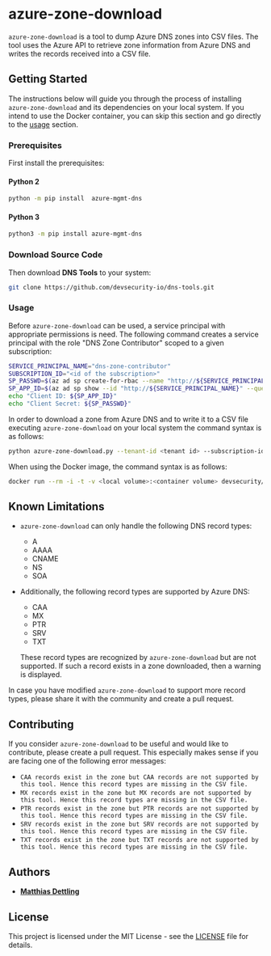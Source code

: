 # azure-zone-download

`azure-zone-download` is a tool to dump Azure DNS zones into CSV files. The
tool uses the Azure API to retrieve zone information from Azure DNS and writes
the records received into a CSV file.

## Getting Started

The instructions below will guide you through the process of installing
`azure-zone-download` and its dependencies on your local system. If you intend
to use the Docker container, you can skip this section and go directly to the
[usage](#usage) section.

### Prerequisites

First install the prerequisites:

#### Python 2

```bash
python -m pip install  azure-mgmt-dns
```

#### Python 3

```bash
python3 -m pip install azure-mgmt-dns
```

### Download Source Code

Then download **DNS Tools** to your system:

```bash
git clone https://github.com/devsecurity-io/dns-tools.git
```

### Usage

Before `azure-zone-download` can be used, a service principal with appropriate
permissions is need. The following command creates a service principal with the
role "DNS Zone Contributor" scoped to a given subscription:

```bash
SERVICE_PRINCIPAL_NAME="dns-zone-contributor"
SUBSCRIPTION_ID="<id of the subscription>"
SP_PASSWD=$(az ad sp create-for-rbac --name "http://${SERVICE_PRINCIPAL_NAME}" --role "DNS Zone Contributor" --scopes /subscriptions/${SUBSCRIPTION_ID} --query password --output tsv)
SP_APP_ID=$(az ad sp show --id "http://${SERVICE_PRINCIPAL_NAME}" --query appId --output tsv)
echo "Client ID: ${SP_APP_ID}"
echo "Client Secret: ${SP_PASSWD}"
```

In order to download a zone from Azure DNS and to write it to a CSV file executing `azure-zone-download` on your local system the command syntax is as follows:

```bash
python azure-zone-download.py --tenant-id <tenant id> --subscription-id <subscription id> --resource-group <resource group> --client-id <client id> --zone <zone name> --csv-file <filename>
```

When using the Docker image, the command syntax is as follows:

```bash
docker run --rm -i -t -v <local volume>:<container volume> devsecurity/dns-tools:latest azure-zone-download --tenant-id <tenant id> --subscription-id <subscription id> --resource-group <resource group> --client-id <client id> --zone <zone name> --csv-file <filename>
```

## Known Limitations

- `azure-zone-download` can only handle the following DNS record types:
  - A
  - AAAA
  - CNAME
  - NS
  - SOA

- Additionally, the following record types are supported by Azure DNS:
  - CAA
  - MX
  - PTR
  - SRV
  - TXT

  These record types are recognized by `azure-zone-download` but are not
  supported. If such a record exists in a zone downloaded, then a warning is
  displayed.

In case you have modified `azure-zone-download` to support more record types,
please share it with the community and create a pull request.

## Contributing

If you consider `azure-zone-download` to be useful and would like to
contribute, please create a pull request. This especially makes sense if you
are facing one of the following error messages:

- `CAA records exist in the zone but CAA records are not supported by this tool. Hence this record types are missing in the CSV file.`
- `MX records exist in the zone but MX records are not supported by this tool. Hence this record types are missing in the CSV file.`
- `PTR records exist in the zone but PTR records are not supported by this tool. Hence this record types are missing in the CSV file.`
- `SRV records exist in the zone but SRV records are not supported by this tool. Hence this record types are missing in the CSV file.`
- `TXT records exist in the zone but TXT records are not supported by this tool. Hence this record types are missing in the CSV file.`

## Authors

- **[Matthias Dettling](mailto:md@devsecurity.io)**

## License

This project is licensed under the MIT License - see the [LICENSE](../LICENSE)
file for details.

